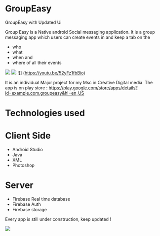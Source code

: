 # GroupEasy
GroupEasy with Updated Ui

Group Easy is a Native android Social messaging application.
It is a group messaging app which users can create events in and keep a tab on the 
- who
- what
- when
and 
- where of all their events 

![](https://user-images.githubusercontent.com/25711956/30968212-77dbfe4c-a456-11e7-9981-5e15483ecb2f.jpg)
![](https://user-images.githubusercontent.com/25711956/30968227-82ac8738-a456-11e7-97f3-8d21aebee331.jpg)
![] (https://youtu.be/52yFz1fbBio)

It is an individual Major project for my Msc in Creative Digital media.
The app is on play store : https://play.google.com/store/apps/details?id=example.com.groupeasy&hl=en_US

# Technologies used
# Client Side
- Android Studio
- Java
- XML
- Photoshop

# Server
- Firebase Real time database
- Firebase Auth
- Firebase storage

Every app is still under construction, keep updated !


![](https://user-images.githubusercontent.com/25711956/30968387-0cc6b4de-a457-11e7-9a33-502f62cb7664.gif)
